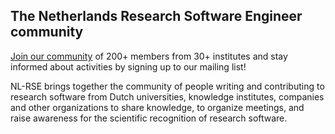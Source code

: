 
## The Netherlands Research Software Engineer community

[Join our community](https://lists.nl-rse.org/mailman/listinfo/everyone) of 200+ members from 30+ institutes and stay informed about activities by signing up to our mailing list!

NL-RSE brings together the community of people writing and contributing to research software from Dutch universities, knowledge institutes, companies and other organizations to share knowledge, to organize meetings, and raise awareness for the scientific recognition of research software.
